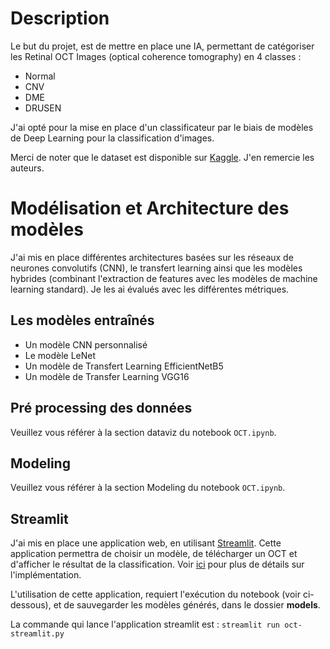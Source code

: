 # Description 
Le but du projet, est de mettre en place une IA, permettant de catégoriser les Retinal OCT Images (optical coherence tomography) en 4 classes : 
- Normal 
- CNV
- DME
- DRUSEN

J'ai opté pour la mise en place d'un classificateur par le biais de modèles de Deep Learning pour la classification d'images.

Merci de noter que le dataset est disponible sur [Kaggle](https://www.kaggle.com/paultimothymooney/kermany2018). J'en remercie les auteurs.


# Modélisation et Architecture des modèles
J'ai mis en place différentes architectures basées sur les réseaux de neurones convolutifs (CNN), le transfert learning ainsi que les modèles hybrides (combinant l'extraction de features avec les modèles de machine learning standard). Je les ai évalués avec les différentes métriques.

## Les modèles entraînés 

- Un modèle CNN personnalisé
- Le modèle LeNet
- Un modèle de Transfert Learning EfficientNetB5
- Un modèle de Transfer Learning VGG16

## Pré processing des données
Veuillez vous référer à la section dataviz du notebook `OCT.ipynb`.

## Modeling
Veuillez vous référer à la section Modeling du notebook `OCT.ipynb`. 

## Streamlit

J'ai mis en place une application web, en utilisant [Streamlit]( https://www.streamlit.io/). Cette application permettra de choisir un modèle, de télécharger un OCT et d'afficher le résultat de la classification. Voir [ici](https://github.com/SRabah07/ai-oct-detection/oct-streamlit.py) pour plus de détails sur l'implémentation.

L'utilisation de cette application, requiert l'exécution du notebook (voir ci-dessous), et de sauvegarder les modèles générés, dans le dossier **models**.

La commande qui lance l'application streamlit est : `streamlit run oct-streamlit.py`

